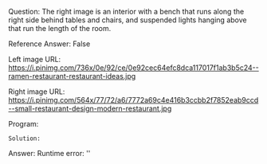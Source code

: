 Question: The right image is an interior with a bench that runs along the right side behind tables and chairs, and suspended lights hanging above that run the length of the room.

Reference Answer: False

Left image URL: https://i.pinimg.com/736x/0e/92/ce/0e92cec64efc8dca117017f1ab3b5c24--ramen-restaurant-restaurant-ideas.jpg

Right image URL: https://i.pinimg.com/564x/77/72/a6/7772a69c4e416b3ccbb2f7852eab9ccd--small-restaurant-design-modern-restaurant.jpg

Program:

```
Solution:
```
Answer: Runtime error: ''

